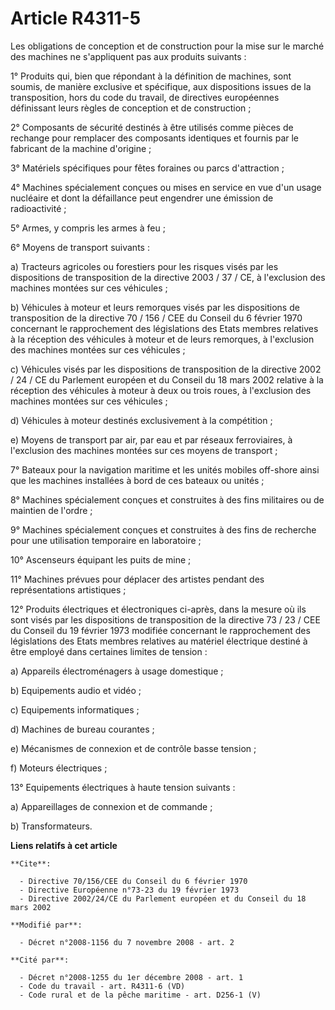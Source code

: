# Article R4311-5

Les obligations de conception et de construction pour la mise sur le marché des machines ne s'appliquent pas aux produits
suivants : 

1° Produits qui, bien que répondant à la définition de machines, sont soumis, de manière exclusive et spécifique, aux
dispositions issues de la transposition, hors du code du travail, de directives européennes définissant leurs règles de
conception et de construction ; 

2° Composants de sécurité destinés à être utilisés comme pièces de rechange pour remplacer des composants identiques et
fournis par le fabricant de la machine d'origine ; 

3° Matériels spécifiques pour fêtes foraines ou parcs d'attraction ; 

4° Machines spécialement conçues ou mises en service en vue d'un usage nucléaire et dont la défaillance peut engendrer une
émission de radioactivité ; 

5° Armes, y compris les armes à feu ; 

6° Moyens de transport suivants : 

a) Tracteurs agricoles ou forestiers pour les risques visés par les dispositions de transposition de la directive 2003 / 37 /
CE, à l'exclusion des machines montées sur ces véhicules ; 

b) Véhicules à moteur et leurs remorques visés par les dispositions de transposition de la directive 70 / 156 / CEE du
Conseil du 6 février 1970 concernant le rapprochement des législations des Etats membres relatives à la réception des
véhicules à moteur et de leurs remorques, à l'exclusion des machines montées sur ces véhicules ; 

c) Véhicules visés par les dispositions de transposition de la directive 2002 / 24 / CE du Parlement européen et du Conseil
du 18 mars 2002 relative à la réception des véhicules à moteur à deux ou trois roues, à l'exclusion des machines montées sur
ces véhicules ; 

d) Véhicules à moteur destinés exclusivement à la compétition ; 

e) Moyens de transport par air, par eau et par réseaux ferroviaires, à l'exclusion des machines montées sur ces moyens de
transport ; 

7° Bateaux pour la navigation maritime et les unités mobiles off-shore ainsi que les machines installées à bord de ces
bateaux ou unités ; 

8° Machines spécialement conçues et construites à des fins militaires ou de maintien de l'ordre ; 

9° Machines spécialement conçues et construites à des fins de recherche pour une utilisation temporaire en laboratoire ; 

10° Ascenseurs équipant les puits de mine ; 

11° Machines prévues pour déplacer des artistes pendant des représentations artistiques ; 

12° Produits électriques et électroniques ci-après, dans la mesure où ils sont visés par les dispositions de transposition de
la directive 73 / 23 / CEE du Conseil du 19 février 1973 modifiée concernant le rapprochement des législations des Etats
membres relatives au matériel électrique destiné à être employé dans certaines limites de tension : 

a) Appareils électroménagers à usage domestique ; 

b) Equipements audio et vidéo ; 

c) Equipements informatiques ; 

d) Machines de bureau courantes ; 

e) Mécanismes de connexion et de contrôle basse tension ; 

f) Moteurs électriques ; 

13° Equipements électriques à haute tension suivants : 

a) Appareillages de connexion et de commande ; 

b) Transformateurs.

**Liens relatifs à cet article**

	**Cite**:

	  - Directive 70/156/CEE du Conseil du 6 février 1970
	  - Directive Européenne n°73-23 du 19 février 1973
	  - Directive 2002/24/CE du Parlement européen et du Conseil du 18 mars 2002

	**Modifié par**:

	  - Décret n°2008-1156 du 7 novembre 2008 - art. 2

	**Cité par**:

	  - Décret n°2008-1255 du 1er décembre 2008 - art. 1
	  - Code du travail - art. R4311-6 (VD)
	  - Code rural et de la pêche maritime - art. D256-1 (V)

